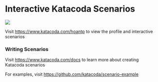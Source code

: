 # Interactive Katacoda Scenarios

[![](http://shields.katacoda.com/katacoda/hoantp/count.svg)](https://www.katacoda.com/hoantp "Get your profile on Katacoda.com")

Visit https://www.katacoda.com/hoantp to view the profile and interactive scenarios

### Writing Scenarios
Visit https://www.katacoda.com/docs to learn more about creating Katacoda scenarios

For examples, visit https://github.com/katacoda/scenario-example
